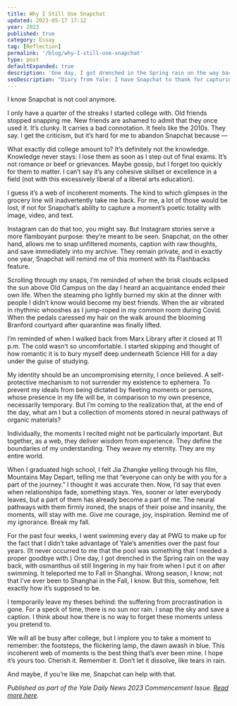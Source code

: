 ```yaml
---
title: Why I Still Use Snapchat
updated: 2023-05-17 17:12
year: 2023
published: true
category: Essay
tag: [Reflection]
permalink: '/blog/why-I-still-use-snapchat'
type: post
defaultExpanded: true
description: 'One day, I got drenched in the Spring rain on the way back, with osmanthus oil still lingering in my hair from when I put it on after swimming. It teleported me to Fall in Shanghai. Wrong season, I know; not that I’ve ever been to Shanghai in the Fall, I know. But this, somehow, felt exactly how it’s supposed to be.'
seoDescription: "Diary from Yale: I have Snapchat to thank for capturing my four years at Yale University, as I recount in this commencement reflection. This incoherent web of snaps is the best thing that's ever been mine. Hope it's yours too. Published as part of the Commencement Issue of the Yale Daily News Magazine, in May 2023. "
---
```


I know Snapchat is not cool anymore.

I only have a quarter of the streaks I started college with. Old friends stopped snapping me. New friends are ashamed to admit that they once used it. It’s clunky. It carries a bad connotation. It feels like the 2010s. They say. I get the criticism, but it’s hard for me to abandon Snapchat because —

What exactly did college amount to? It’s definitely not the knowledge. Knowledge never stays: I lose them as soon as I step out of final exams. It’s not romance or beef or grievances. Maybe gossip, but I forget too quickly for them to matter. I can’t say it’s any cohesive skillset or excellence in a field (not with this excessively liberal of a liberal arts education).

I guess it’s a web of incoherent moments. The kind to which glimpses in the grocery line will inadvertently take me back. For me, a lot of those would be lost, if not for Snapchat’s ability to capture a moment’s poetic totality with image, video, and text.

Instagram can do that too, you might say. But Instagram stories serve a more flamboyant purpose: they’re meant to be seen. Snapchat, on the other hand, allows me to snap unfiltered moments, caption with raw thoughts, and save immediately into my archive. They remain private, and in exactly one year, Snapchat will remind me of this moment with its Flashbacks feature.

Scrolling through my snaps, I’m reminded of when the brisk clouds eclipsed the sun above Old Campus on the day I heard an acquaintance ended their own life. When the steaming pho lightly burned my skin at the dinner with people I didn’t know would become my best friends. When the air vibrated in rhythmic whooshes as I jump-roped in my common room during Covid. When the pedals caressed my hair on the walk around the blooming Branford courtyard after quarantine was finally lifted.

I’m reminded of when I walked back from Marx Library after it closed at 11 p.m. The cold wasn’t so uncomfortable. I started skipping and thought of how romantic it is to bury myself deep underneath Science Hill for a day under the guise of studying.

My identity should be an uncompromising eternity, I once believed. A self-protective mechanism to not surrender my existence to ephemera. To prevent my ideals from being dictated by fleeting moments or persons, whose presence in my life will be, in comparison to my own presence, necessarily temporary. But I’m coming to the realization that, at the end of the day, what am I but a collection of moments stored in neural pathways of organic materials?

Individually, the moments I recited might not be particularly important. But together, as a web, they deliver wisdom from experience. They define the boundaries of my understanding. They weave my eternity. They are my entire world.

When I graduated high school, I felt Jia Zhangke yelling through his film, Mountains May Depart, telling me that “everyone can only be with you for a part of the journey.” I thought it was accurate then. Now, I’d say that even when relationships fade, something stays. Yes, sooner or later everybody leaves, but a part of them has already become a part of me. The neural pathways with them firmly ironed, the snaps of their poise and insanity, the moments, will stay with me. Give me courage, joy, inspiration. Remind me of my ignorance. Break my fall.

For the past four weeks, I went swimming every day at PWG to make up for the fact that I didn’t take advantage of Yale’s amenities over the past four years. (It never occurred to me that the pool was something that I needed a proper goodbye with.) One day, I got drenched in the Spring rain on the way back, with osmanthus oil still lingering in my hair from when I put it on after swimming. It teleported me to Fall in Shanghai. Wrong season, I know; not that I’ve ever been to Shanghai in the Fall, I know. But this, somehow, felt exactly how it’s supposed to be.

I temporarily leave my theses behind: the suffering from procrastination is gone. For a speck of time, there is no sun nor rain. I snap the sky and save a caption. I think about how there is no way to forget these moments unless you pretend to.

We will all be busy after college, but I implore you to take a moment to remember: the footsteps, the flickering lamp, the dawn awash in blue. This incoherent web of moments is the best thing that’s ever been mine. I hope it’s yours too. Cherish it. Remember it. Don’t let it dissolve, like tears in rain.

And maybe, if you’re like me, Snapchat can help with that.

_Published as part of the Yale Daily News 2023 Commencement Issue. [Read more here](https://yaledailynews.com/commencement2023/2023/05/22/wang-why-i-still-use-snapchat/)._

